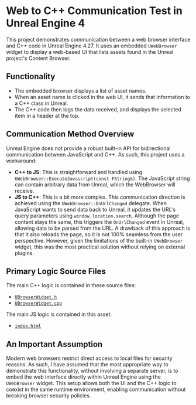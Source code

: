 # Web to C++ Communication Test in Unreal Engine 4

This project demonstrates communication between a web browser interface and C++ code in Unreal Engine 4.27. It uses an embedded `UWebBrowser` widget to display a web-based UI that lists assets found in the Unreal project's Content Browser.

## Functionality

- The embedded browser displays a list of asset names.
- When an asset name is clicked in the web UI, it sends that information to a C++ class in Unreal.
- The C++ code then logs the data received, and displays the selected item in a header at the top.


## Communication Method Overview

Unreal Engine does not provide a robust built-in API for bidirectional communication between JavaScript and C++. As such, this project uses a workaround:

- **C++ to JS**: This is straightforward and handled using `UWebBrowser::ExecuteJavascript(const FString&)`. The JavaScript string can contain arbitrary data from Unreal, which the WebBrowser will receive.
- **JS to C++**: This is a bit more complex. This communication direction is achieved using the `UWebBrowser::OnUrlChanged` delegate. When JavaScript wants to send data back to Unreal, it updates the URL's query parameters using `window.location.search`. Although the page content stays the same, this triggers the `OnUrlChanged` event in Unreal, allowing data to be parsed from the URL. A drawback of this approach is that it also reloads the page, so it is not 100% seamless from the user perspective. However, given the limitations of the built-in `UWebBrowser` widget, this was the most practical solution without relying on external plugins.

## Primary Logic Source Files 

The main C++ logic is contained in these source files:
- [`UBrowserWidget.h`](./WebToCPPTest/Source/WebToCPPTest/UBrowserWidget.h)
- [`UBrowserWidget.cpp`](./WebToCPPTest/Source/WebToCPPTest/UBrowserWidget.cpp)

The main JS logic is contained in this asset:
- [`index.html`](./WebToCPPTest/Content/Web/index.html)

## An Important Assumption

Modern web browsers restrict direct access to local files for security reasons. As such, I have assumed that the most appropriate way to demonstrate this functionality, without involving a separate server, is to embed the web interface directly within Unreal Engine using the `UWebBrowser` widget. This setup allows both the UI and the C++ logic to coexist in the same runtime environment, enabling communication without breaking browser security policies.